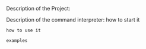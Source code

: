 Description of the Project:

Description of the command interpreter:
    how to start it

    how to use it

    examples

